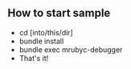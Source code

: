 ## How to start sample

- cd [into/this/dir]
- bundle install
- bundle exec mrubyc-debugger
- That's it!

